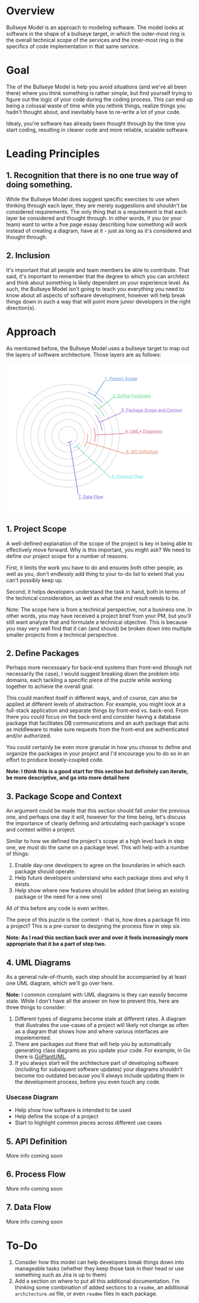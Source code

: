 # Overview
Bullseye Model is an approach to modeling software. The model looks at software in the shape of a bullseye target, in which the outer-most ring is the overall technical scope of the services and the inner-most ring is the specifics of code implementation in that same service.

# Goal
The of the Bullseye Model is help you avoid situations (and we've all been there) where you think something is rather simple, but find yourself trying to figure out the logic of your code during the coding process. This can end up being a colossal waste of time while you rethink things, realize things you hadn't thought about, and inevitably have to re-write a lot of your code.

Idealy, you're software has already been thought through by the time you start coding, resulting in clearer code and more reliable, scalable software.

# Leading Principles
## 1. Recognition that there is no one true way of doing something.
While the Bullseye Model does  suggest specific exercises to use when thinking through each layer, they are merely suggestions and shouldn't be considered requirements. The only thing that is a requirement is that each layer be considered and thought through. In other words, if you (or your team) want to write a five page essay describing how something will work instead of creating a diagram, have at it - just as long as it's considered and thought through.

## 2. Inclusion
It's  important that all people and team members be able to contribute. That said, it's important to remember that the degree to which you can architect and think about something is likely dependent on your experience level. As such, the Bullseye Model isn't going to teach you everything you need to know about all aspects of software development, however will help break things down in such a way that will point more junior developers in the right direction(s).

# Approach
As mentioned before, the Bullseye Model uses a bullseye target to map out the layers of software architecture. Those layers are as follows:

![Bullseye Model Target](/assets/target.png "Bullseye Model Target")

## 1. Project Scope
A well-defined explanation of the scope of the project is key in being able to effectively move forward. Why is this important, you might ask? We need to define our project scope for a number of reasons.

First, it limits the work you have to do and ensures both other people, as well as you, don't endlessly add thing to your to-do list to extent that you can't possibly keep up.

Second, it helps developers understand the task in hand, both in terms of the technical consideration, as well as what the end result needs to be.

Note: The scope here is from a technical perspective, not a business one. In other words, you may have received a project brief from your PM, but you'll still want analyze that and formulate a technical objective. This is because you may very well find that it can (and should) be broken down into multiple smaller projects from a technical perspective.

## 2. Define Packages
Perhaps more necessaary for back-end systems than front-end (though not necessarily the case), I would suggest breaking down the problem into domains, each tackling a specific piece of the puzzle while working together to achieve the overall goal.

This could manifest itself in different ways, and of course, can also be applied at different levels of abstraction. For example, you might look at a full-stack application and separate things by front-end vs. back-end. From there you could focus on the back-end and consider having a database package that facilitates DB communications and an auth package that acts as middleware to make sure requests from the front-end are authenticated and/or authorized.

You could certainly be even more granular in how you choose to define and organize the packages in your project and I'd encourage you to do so in an effort to produce loosely-coupled code.

**Note: I think this is a good start for this section but definitely can iterate, be more descriptive, and go into more detail here**

## 3. Package Scope and Context
An argument could be made that this section should fall under the previous one, and perhaps one day it will, however for the time being, let's discuss the importance of clearly defining and articulating each package's scope and context within a project.

Similar to how we defined the project's scope at a high level back in step one, we must do the same on a package level. This will help with a number of things:
1. Enable day-one developers to agree on the boundaries in which each package should operate.
2. Help future developers understand who each package does and why it exists.
3. Help show where new features should be added (that being an existing package or the need for a new one)

All of this before any code is even written.

The piece of this puzzle is the context - that is, how does a package fit into a project? This is a pre-cursor to designing the process flow in step six.

**Note: As I read this section back over and over it feels increasingly more appropriate that it be a part of step two.**

## 4. UML Diagrams
As a general rule-of-thumb, each step should be accompanied by at least one UML diagram, which we'll go over here.

**Note:** I common complaint with UML diagrams is they can eassily become stale. While I don't have all the answer on how to prevent this, here are three things to consider:
1. Different types of diagrams become stale at different rates. A diagram that illustrates the use-cases of a project will likely not change as often as a diagram that shows how and where various interfaces are impelemented.
2. There are packages out there that will help you by automatically generating class diagrams as you update your code. For example, in Go there is [GoPlantUML](https://github.com/jfeliu007/goplantuml).
3. If you always start will the architecture part of developing software (including for subsiquent software updates) your diagrams shouldn't become too outdated because you'll always include updating them in the development process, before you even touch any code.

### Usecase Diagram
- Help show how software is intended to be used
- Help define the scope of a project
- Start to highlight common pieces across different use cases

###

## 5. API Definition
More info coming soon

## 6. Process Flow
More info coming soon

## 7. Data Flow
More info coming soon

# To-Do
1. Consider how this model can help developers break things down into manageable tasks (whether they keep those task in their head or use something such as Jira is up to them)
2. Add a section on where to put all this additional documentation. I'm thinking some combination of added sections to a `readme`, an additional `architecture.md` file, or even `readme` files in each package.